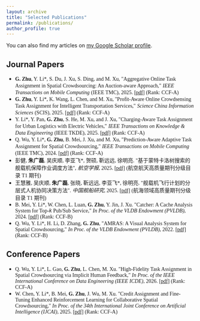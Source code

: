 ```yaml
---
layout: archive
title: "Selected Publications"
permalink: /publications/
author_profile: true
---
```


You can also find my articles on [my Google Scholar profile](https://scholar.google.com.hk/?hl=zh-CN).

## Journal Papers

- <font face="Times New Roman"><b>G. Zhu</b>, Y. Li*, S. Du, J. Xu, S. Ding, and M. Xu, "Aggregative Online Task Assignment in Spatial Crowdsourcing: An Auction-aware Approach,"</font> <font face="Times New Roman"><i>IEEE Transactions on Mobile Computing</i></font> <font face="Times New Roman">(IEEE TMC), 2025. [[pdf](#)] (Rank: CCF-A)</font>
- <font face="Times New Roman"><b>G. Zhu</b>, Y. Li*, K. Wang, L. Chen, and M. Xu, "Profit-Aware Online Crowdsensing Task Assignment for Intelligent Transportation Services,"</font> <font face="Times New Roman"><i>Science China Information Sciences</i></font> <font face="Times New Roman">(SCIS), 2025. [[pdf]](#) (Rank: CCF-A)</font>
- <font face="Times New Roman">Y. Li*, Y. Pan, <b>G. Zhu</b>, S. He, M. Xu, and J. Xu, "Charging-Aware Task Assignment for Urban Logistics with Electric Vehicles,"</font> <font face="Times New Roman"><i>IEEE Transactions on Knowledge & Data Engineering</i></font> <font face="Times New Roman">(IEEE TKDE), 2025. [[pdf]](#) (Rank: CCF-A)</font>
- <font face="Times New Roman">Q. Wu, Y. Li*, <b>G. Zhu</b>, B. Mei, J. Xu, and M. Xu, "Prediction-Aware Adaptive Task Assignment for Spatial Crowdsourcing,"</font> <font face="Times New Roman"><i>IEEE Transactions on Mobile Computing</i></font> <font face="Times New Roman">(IEEE TMC), 2024. [[pdf]](#) (Rank: CCF-A)</font>
- <font face="楷体">彭健, <b>朱广磊</b>, 吴庆顺, 李亚飞*, 贺硕, 靳远远, 徐明亮. "基于蒙特卡洛树搜索的舰载机保障作业调度方法",</font> <font face="楷体"><i>航空学报</i></font><font face="楷体">, 2025. [[pdf]](#) (航空航天高质量期刊分级目录 T1 期刊)</font>
- <font face="楷体">王慧雅, 吴庆顺, <b>朱广磊</b>, 张晓, 靳远远, 李亚飞*, 徐明亮. "舰载机飞行计划的分层式人机协同决策方法".</font> <font face="楷体"><i>中国舰船研究</i></font><font face="楷体">, 2025. [[pdf]](#) (航海领域高质量期刊分级目录 T1 期刊)</font>
- <font face="Times New Roman">B. Mei, Y. Li*, W. Chen, L. Luan, <b>G. Zhu</b>, Y. Jin, J. Xu. "Catcher: A Cache Analysis System for Top-𝑘 Pub/Sub Service," <i>In Proc. of the VLDB Endowment (PVLDB)</i>, 2024. [[pdf]](#) (Rank: CCF-B)</font>
- <font face="Times New Roman">Q. Wu, Y. Li*, H. Li, D. Zhang, <b>G. Zhu</b>, "AMRAS: A Visual Analysis System for Spatial Crowdsourcing," <i>In Proc. of the VLDB Endowment (PVLDB)</i>, 2022. [[pdf]](#) (Rank: CCF-B)</font>

## Conference Papers

- <font face="Times New Roman">Q. Wu, Y. Li*, L. Gao, <b>G. Zhu</b>, L. Chen, M. Xu. "High-Fidelity Task Assignment in Spatial Crowdsourcing via Implicit Human Feedback," <i>In Proc. of the IEEE International Conference on Data Engineering (IEEE ICDE)</i>, 2026. [[pdf]](#) (Rank: CCF-A)</font>
- <font face="Times New Roman">W. Chen, Y. Li*, B. Mei, <b>G. Zhu</b>, J. Wu, M. Xu. "Credit Assignment and Fine-Tuning Enhanced Reinforcement Learning for Collaborative Spatial Crowdsourcing," <i>In Proc. of the 34th International Joint Conference on Artificial Intelligence (IJCAI)</i>, 2025. [[pdf]](#) (Rank: CCF-A)</font>
